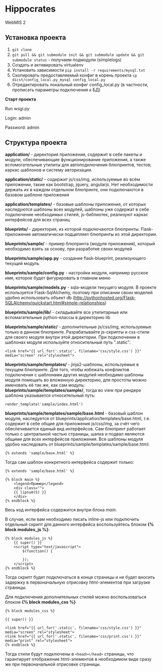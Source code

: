 Hippocrates
===========

WebMIS 2

Установка проекта
-----------

1. ```git clone```
2. ```git pull && git submodule init && git submodule update && git submodule status``` - получаем подмодули (simplelogs)
3. Создать и активировать virtualenv 
4. Установить зависимости ```pip install -r requirements/mysql.txt```
5. Скопировать предоставляемый конфиг в корень проекта ```cp dicst/config_local.py_mysql config_local.py```
6. Отредактировать локальный конфиг config_local.py (в частности, прописать параметры подключения к БД)

**Старт проекта**

Run wsgi.py

Login: admin

Password: admin


Структура проекта
-----------

**application/** - директория приложения, содержит в себе пакеты и модули, обеспечивающие функционирование приложения, а также вспомогательные утилиты для автоподключения блюпринтов, тестов; каркас шаблонов и систему авторизации.

**application/static/** - содержит js/css/img, используемые во всём приложении, такие как bootstrap, jquery, angularjs. Нет необходимости держать их в каждом отдельном блюпринте, они подключаются в базовом шаблоне приложения

**application/templates/** - базовые шаблоны приложения, от которых наследуются шаблоны всех модулей, шаблоны уже содержат в себе подключение необходимых стилей, js-библиотек, реализуют каркас интерфейсов для всех страниц


**blueprints/** - директория, из которой подключаются блюпринты. Flask-приложение автоматически подцепляет блюпринты из этой директории.

**blueprints/sample/** - пример блюпринта (модуля приложения), который необходимо взять за основу, при разработке своих модулей

**blueprints/sample/app.py** - создание flask-blueprint, реализующего текущий модуль

**blueprints/sample/config.py** - настройки модуля, например русское имя, которое будет фигурировать в главном меню

**blueprints/sample/models.py** - sqla-модели текущего модуля. В проекте используется Flask-SqlAlchemy, поэтому при описании своих моделей удобно использовать объект db
(http://pythonhosted.org/Flask-SQLAlchemy/quickstart.html#simple-relationships)

**blueprints/sample/lib/** - складывайте все утилитарные или вспомагательные python-классы в директорию lib

**blueprints/sample/static/** - дополнительные js/css/img, используемые только в данном блюпринте. Разрабатывайте js-скрипты и css-стили для своего модуля внутри этой директории. При подключении в шаблонах модуля используйте относительный путь ".static":

```
<link href="{{ url_for('.static', filename='css/style.css') }}" media="screen" rel="stylesheet">
```

**blueprints/sample/templates/** - jinja2-шаблоны, используемые в текущем блюпринте. Для того, чтобы избежать конфликтов подключения с шаблонами других модулей необходимо шаблоны модуля помещать во вложенную директорию, для простоты можно именовать её так же, как сам модуль: **blueprints/sample/templates/sample/**, тогда во view при рендере шаблона указывается относительный путь: 

```
render_template('sample/index.html')
```

**blueprints/sample/templates/sample/base.html** - базовый шаблон модуля, наследуется от blueprints/application/templates/base.html, т.е. содержит в себе общие для приложения js/css/img, за счёт чего обеспечивается единый вид интерфейсов. Сам блюпринт работает только с центральной частью страницы, шапка и подвал являются общими для всех интерфейсов приложения. 
Все шаблоны модуля удобно наследовать от blueprints/sample/templates/sample/base.html:

```
{% extends 'sample/base.html' %}
```

Тогда сам шаблон конкретного интерфейса содержит только:

```
{% extends 'sample/base.html' %}

{% block main %}
    <legend>Пример</legend>
    <div class="">
    {{ lipsum(5) }}
    </div>
{% endblock %}
```

Весь код интерфейса содержится внутри блока *main*.

В случае, если вам необходимо писать inline-js или подключить отдельный скрипт для данного интерфейса воспользуйтесь блоком **{% block modules_js %}**:

```
{% block modules_js %}
    {{ super() }}
    <script type="text/javascript">
        $(function() {

        });
    </script>
{% endblock %}
```

Тогда скрипт будет подключаться в конце страницы и не будет вносить задержку в первоначальную отрисовку html-элементов при загрузке страницы.

Для подключения дополнительных стилей можно воспользоваться блоком **{% block modules_css %}**

```
{% block modules_css %}

{{ super() }}

<link href="{{ url_for('.static', filename='css/style.css') }}" media="screen" rel="stylesheet">
<link href="{{ url_for('.static', filename='css/print.css') }}" media="print" rel="stylesheet">
{% endblock %}
```

Тогда стили будут подключены в ```<head></head>``` страницы, что гарантирует отображение html-элементов в необходимом виде сразу же при первоначальной отрисовке страницы.
